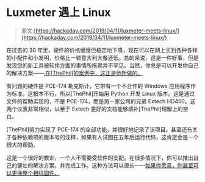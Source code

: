 # Luxmeter 遇上 Linux

> 原文:[https://hackaday.com/2019/04/11/luxmeter-meets-linux/](https://hackaday.com/2019/04/11/luxmeter-meets-linux/)

在过去的 30 年里，硬件的价格缓慢但稳定地下降，现在可以在网上买到各种各样的小配件和小发明，价格比一顿意大利大餐还低。总的来说，这是一件好事，但是发现您的新工具被软件方面的事情所拖累并不罕见。当然，你总是可以开发你自己的解决方案——[,在[ThePhil]的案例中，这正是他所做的。](https://github.com/philpagel/PCE174-communication)

有问题的硬件是 PCE-174 勒克斯计，它带有一个不合作的 Windows 应用程序作为标准。这根本不行，所以[ThePhil]开始用 Python 开发 Linux 版本。这是通过文件的帮助实现的，不是 PCE-174，而是另一家公司的兄弟 Extech HD450。这两个仪表非常相似，以至于 Extech 更好的文档能够填补[ThePhil]理解上的空白。

[ThePhil]努力实现了 PCE-174 的全部功能，并很好地记录了该项目。甚至还有关于各种依赖项的版本号的注释，如果有人试图在五年后运行代码，这肯定会是一个很大的帮助。

这是一个很好的教训，一个人不需要受软件的支配。在很多情况下，你可以推出自己的健壮的解决方案，并完成工作。这种方法可以很长——[如果你愿意，你甚至可以更换整个相机固件。](https://hackaday.com/2015/04/04/magic-lantern-brings-linux-to-canon-eos-cameras/)